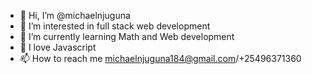- 👋 Hi, I’m @michaelnjuguna
- 👀 I’m interested in full stack web development
- 🌱 I’m currently learning Math and Web development
- 💞 I love Javascript
- 📫 How to reach me michaelnjuguna184@gmail.com/+25496371360

<!---
michaelnjuguna/michaelnjuguna is a ✨ special ✨ repository because its `README.md` (this file) appears on your GitHub profile.
You can click the Preview link to take a look at your changes.
--->
